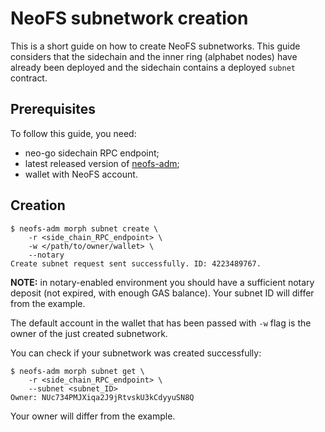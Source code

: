 # NeoFS subnetwork creation

This is a short guide on how to create NeoFS subnetworks. This guide
considers that the sidechain and the inner ring (alphabet nodes) have already been
deployed and the sidechain contains a deployed `subnet` contract.

## Prerequisites

To follow this guide, you need:
- neo-go sidechain RPC endpoint;
- latest released version of [neofs-adm](https://github.com/nspcc-dev/neofs-node/releases);
- wallet with NeoFS account.

## Creation

```shell
$ neofs-adm morph subnet create \
    -r <side_chain_RPC_endpoint> \
    -w </path/to/owner/wallet> \
    --notary
Create subnet request sent successfully. ID: 4223489767.
```

**NOTE:** in notary-enabled environment you should have a sufficient
notary deposit (not expired, with enough GAS balance). Your subnet ID
will differ from the example.

The default account in the wallet that has been passed with `-w` flag is the owner
of the just created subnetwork.

You can check if your subnetwork was created successfully:

```shell
$ neofs-adm morph subnet get \
    -r <side_chain_RPC_endpoint> \
    --subnet <subnet_ID>
Owner: NUc734PMJXiqa2J9jRtvskU3kCdyyuSN8Q
```
Your owner will differ from the example.
